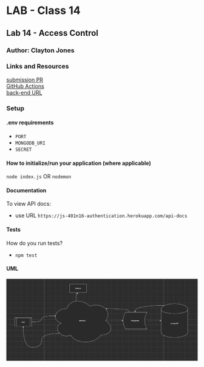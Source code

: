 # LAB - Class 14
## Lab 14 - Access Control
### Author: Clayton Jones

### Links and Resources  

[submission PR](https://github.com/claytonjones-401n16/lab-10/pull/2)  
[GitHub Actions](https://github.com/claytonjones-401n16/lab-10/actions)  
[back-end URL](https://js-401n16-authentication.herokuapp.com/)  

### Setup  

#### .env requirements 

- `PORT`
- `MONGODB_URI`
- `SECRET`
  
#### How to initialize/run your application (where applicable)
`node index.js` OR
`nodemon`

#### Documentation   
To view API docs:
- use URL `https://js-401n16-authentication.herokuapp.com/api-docs`
  
#### Tests  

How do you run tests?
- `npm test`

#### UML  

![lab 14 UML](./assets/lab-10-UML.png)